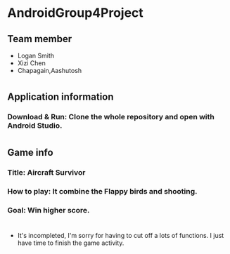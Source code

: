 # AndroidGroup4Project

## Team member 
- Logan Smith
- Xizi Chen
- Chapagain,Aashutosh

# 
## Application information
### Download & Run: Clone the whole repository and open with Android Studio.
# 
## Game info
### Title: Aircraft Survivor
### How to play: It combine the Flappy birds and shooting.
### Goal: Win higher score.
# 
- It's incompleted, I'm sorry for having to cut off a lots of functions. I just have time to finish the game activity.
